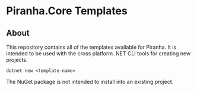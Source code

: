 # Piranha.Core Templates

## About

This repository contains all of the templates available for Piranha. It is intended to be used with
the cross platform .NET CLI tools for creating new projects.

    dotnet new <template-name>

The NuGet package is not intended to install into an existing project.
